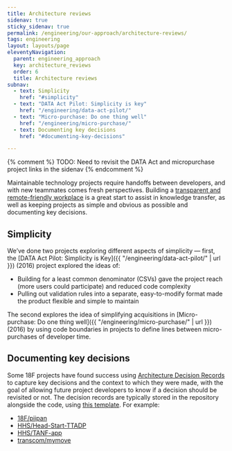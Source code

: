 ```yaml
---
title: Architecture reviews
sidenav: true
sticky_sidenav: true
permalink: /engineering/our-approach/architecture-reviews/
tags: engineering
layout: layouts/page
eleventyNavigation:
  parent: engineering_approach
  key: architecture_reviews
  order: 6
  title: Architecture reviews
subnav:
  - text: Simplicity
    href: "#simplicity"
  - text: "DATA Act Pilot: Simplicity is key"
    href: "/engineering/data-act-pilot/"
  - text: "Micro-purchase: Do one thing well"
    href: "/engineering/micro-purchase/"
  - text: Documenting key decisions
    href: "#documenting-key-decisions"

---
```

{% comment %}
  TODO: Need to revisit the DATA Act and micropurchase project links in the sidenav
{% endcomment %}

Maintainable technology projects require handoffs between developers, and with new teammates comes fresh perspectives. Building a [transparent and remote-friendly workplace](https://18f.gsa.gov/2015/10/15/best-practices-for-distributed-teams/) is a great start to assist in knowledge transfer, as well as keeping projects as simple and obvious as possible and documenting key decisions.

## Simplicity

We’ve done two projects exploring different aspects of simplicity — first, the [DATA Act Pilot: Simplicity is Key]({{ "/engineering/data-act-pilot/" | url }}) (2016) project explored the ideas of:

- Building for a least common denominator (CSVs) gave the project reach (more users could participate) and reduced code complexity
- Pulling out validation rules into a separate, easy-to-modify format made the product flexible and simple to maintain

The second explores the idea of simplifying acquisitions in [Micro-purchase: Do one thing well]({{ "/engineering/micro-purchase/" | url }}) (2016) by using code boundaries in projects to define lines between micro-purchases of developer time.

## Documenting key decisions
Some 18F projects have found success using [Architecture Decision Records](https://adr.github.io/) to capture key decisions and the context to which they were made, with the goal of allowing future project developers to know if a decision should be revisited or not. The decision records are typically stored in the repository alongside the code, using [this template](https://github.com/joelparkerhenderson/architecture-decision-record/blob/main/templates/decision-record-template-by-michael-nygard/index.md). For example:

- [18F/piipan](https://github.com/18F/piipan/tree/main/docs/adr)
- [HHS/Head-Start-TTADP](https://github.com/HHS/Head-Start-TTADP/tree/main/docs/adr)
- [HHS/TANF-app](https://github.com/HHS/TANF-app/tree/main/docs/Architecture%20Decision%20Record)
- [transcom/mymove](https://github.com/transcom/mymove/tree/master/docs/adr)
